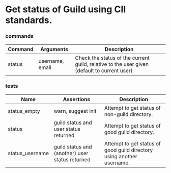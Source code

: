 # Get status of Guild using CII standards.

### commands

| Command | Arguments | Description |
|---------|-----------|-------------|
| status | username, email | Check the status of the current guild, relative to the user given (default to current user) |

### tests

| Name | Assertions | Description |
|------|------------|-------------|
| status_empty | warn, suggest init | Attempt to get status of non-guild directory. |
| status | guild status and user status returned | Attempt to get status of good guild directory. |
| status_username | guild status and (another) user status returned | Attempt to get status of good guild directory using another username. |
